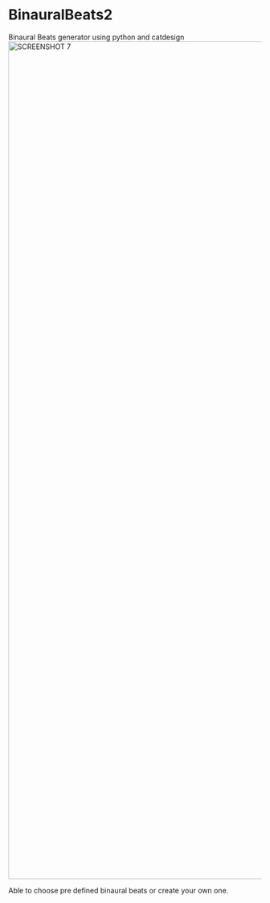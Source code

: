 # BinauralBeats2
Binaural Beats generator using python and catdesign
<img width="1667" alt="SCREENSHOT 7" src="https://user-images.githubusercontent.com/29439003/229366060-8a704b4a-eaca-4b00-a91b-854f06e92a5e.png">

Able to choose pre defined binaural beats or create your own one.  
